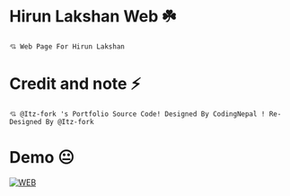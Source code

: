#  Hirun Lakshan Web ☘️ 
```
💘 Web Page For Hirun Lakshan

```

#  Credit and note ⚡ 
  
```
💘 @Itz-fork 's Portfolio Source Code! Designed By CodingNepal ! Re-Designed By @Itz-fork

```
#  Demo 😐 
  [![WEB](https://img.shields.io/badge/Visit%20Website-Click%20Here-purple)](https://hirunlakshan.github.io/web-page/)
  
